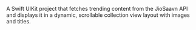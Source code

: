 A Swift UIKit project that fetches trending content from the JioSaavn API and displays it in a dynamic, scrollable collection view layout with images and titles.
